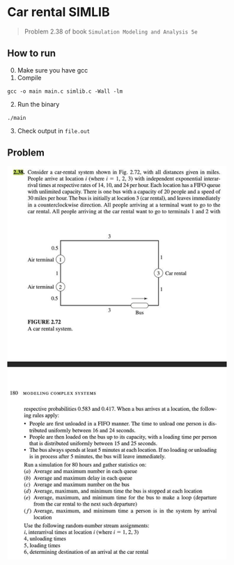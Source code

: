 # Car rental SIMLIB

> Problem 2.38 of book `Simulation Modeling and Analysis 5e`

## How to run

0. Make sure you have gcc
1. Compile

```
gcc -o main main.c simlib.c -Wall -lm
```

2. Run the binary

```
./main
```

3. Check output in `file.out`

## Problem

![Problem](./assets/problem.jpg)
